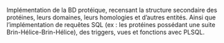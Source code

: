 Implémentation de la BD protéique, recensant la structure secondaire des protéines, leurs domaines, leurs homologies et d’autres entités. Ainsi que l’implémentation de requêtes SQL (ex : les protéines possédant une suite Brin-Hélice-Brin-Hélice), des triggers, vues et fonctions avec PLSQL.
